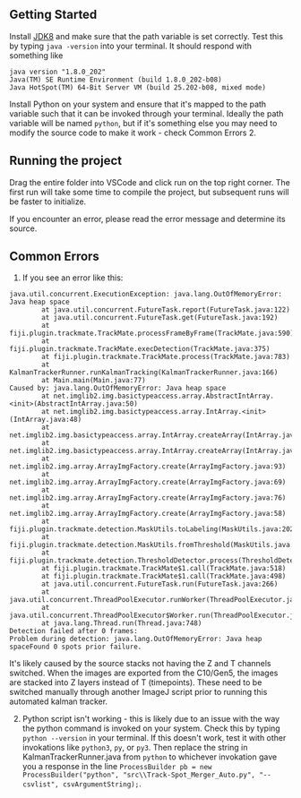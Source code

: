 ## Getting Started

Install [JDK8](https://alstherapydevelopmentinstitute.box.com/s/rski5xqwfbq1ae0v728cs9y7pj58cbyy) and make sure that the path variable is set correctly. Test this by typing `java -version` into your terminal. It should respond with something like 
```
java version "1.8.0_202"
Java(TM) SE Runtime Environment (build 1.8.0_202-b08)
Java HotSpot(TM) 64-Bit Server VM (build 25.202-b08, mixed mode)
```
Install Python on your system and ensure that it's mapped to the path variable such that it can be invoked through your terminal. Ideally the path variable will be named `python`, but if it's something else you may need to modify the source code to make it work - check Common Errors 2. 

## Running the project
Drag the entire folder into VSCode and click run on the top right corner.
The first run will take some time to compile the project, but subsequent runs will be faster to initialize.

If you encounter an error, please read the error message and determine its source.

## Common Errors
1. If you see an error like this:
```
java.util.concurrent.ExecutionException: java.lang.OutOfMemoryError: Java heap space
        at java.util.concurrent.FutureTask.report(FutureTask.java:122)
        at java.util.concurrent.FutureTask.get(FutureTask.java:192)
        at fiji.plugin.trackmate.TrackMate.processFrameByFrame(TrackMate.java:590)
        at fiji.plugin.trackmate.TrackMate.execDetection(TrackMate.java:375)
        at fiji.plugin.trackmate.TrackMate.process(TrackMate.java:783)
        at KalmanTrackerRunner.runKalmanTracking(KalmanTrackerRunner.java:166)
        at Main.main(Main.java:77)
Caused by: java.lang.OutOfMemoryError: Java heap space
        at net.imglib2.img.basictypeaccess.array.AbstractIntArray.<init>(AbstractIntArray.java:50)
        at net.imglib2.img.basictypeaccess.array.IntArray.<init>(IntArray.java:48)
        at net.imglib2.img.basictypeaccess.array.IntArray.createArray(IntArray.java:59)
        at net.imglib2.img.basictypeaccess.array.IntArray.createArray(IntArray.java:42)
        at net.imglib2.img.array.ArrayImgFactory.create(ArrayImgFactory.java:93)
        at net.imglib2.img.array.ArrayImgFactory.create(ArrayImgFactory.java:69)
        at net.imglib2.img.array.ArrayImgFactory.create(ArrayImgFactory.java:76)
        at net.imglib2.img.array.ArrayImgFactory.create(ArrayImgFactory.java:58)
        at fiji.plugin.trackmate.detection.MaskUtils.toLabeling(MaskUtils.java:202)
        at fiji.plugin.trackmate.detection.MaskUtils.fromThreshold(MaskUtils.java:250)
        at fiji.plugin.trackmate.detection.ThresholdDetector.process(ThresholdDetector.java:126)
        at fiji.plugin.trackmate.TrackMate$1.call(TrackMate.java:518)
        at fiji.plugin.trackmate.TrackMate$1.call(TrackMate.java:498)
        at java.util.concurrent.FutureTask.run(FutureTask.java:266)
        at java.util.concurrent.ThreadPoolExecutor.runWorker(ThreadPoolExecutor.java:1149)
        at java.util.concurrent.ThreadPoolExecutor$Worker.run(ThreadPoolExecutor.java:624)
        at java.lang.Thread.run(Thread.java:748)
Detection failed after 0 frames:
Problem during detection: java.lang.OutOfMemoryError: Java heap spaceFound 0 spots prior failure.
```
It's likely caused by the source stacks not having the Z and T channels switched. When the images are exported from the C10/Gen5, the images are stacked into Z layers instead of T (timepoints). These need to be switched manually through another ImageJ script prior to running this automated kalman tracker.

2. Python script isn't working - this is likely due to an issue with the way the python command is invoked on your system. Check this by typing `python --version` in your terminal. If this doesn't work, test it with other invokations like `python3`, `py`, or `py3`. Then replace the string in KalmanTrackerRunner.java from `python` to whichever invokation gave you a response in the line `ProcessBuilder pb = new ProcessBuilder("python", "src\\Track-Spot_Merger_Auto.py", "--csvlist", csvArgumentString);`.
